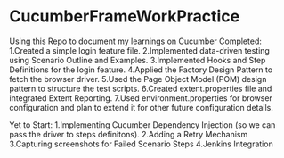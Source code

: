 # CucumberFrameWorkPractice
Using this Repo to document my  learnings on Cucumber 
Completed:
1.Created a simple login feature file.
2.Implemented data-driven testing using Scenario Outline and Examples.
3.Implemented Hooks and Step Definitions for the login feature.
4.Applied the Factory Design Pattern to fetch the browser driver.
5.Used the Page Object Model (POM) design pattern to structure the test scripts.
6.Created extent.properties file and integrated Extent Reporting.
7.Used environment.properties for browser configuration and plan to extend it for other future configuration details.

Yet to Start:
1.Implementing Cucumber Dependency Injection (so we can pass the driver to steps definitons).
2.Adding a Retry Mechanism
3.Capturing screenshots for Failed Scenario Steps
4.Jenkins Integration

